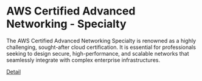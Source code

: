 # AWS Certified Advanced Networking - Specialty

The AWS Certified Advanced Networking Specialty is renowned as a highly challenging, sought-after cloud certification. It is essential for professionals seeking to design secure, high-performance, and scalable networks that seamlessly integrate with complex enterprise infrastructures. 

[Detail](https://eduitfree.com/courses/aws-certified-advanced-networking-specialty)